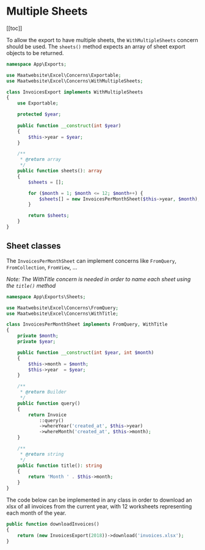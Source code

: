 # Multiple Sheets

[[toc]]

To allow the export to have multiple sheets, the `WithMultipleSheets` concern should be used. 
The `sheets()` method expects an array of sheet export objects to be returned.

```php
namespace App\Exports;

use Maatwebsite\Excel\Concerns\Exportable;
use Maatwebsite\Excel\Concerns\WithMultipleSheets;

class InvoicesExport implements WithMultipleSheets
{
    use Exportable;

    protected $year;
    
    public function __construct(int $year)
    {
        $this->year = $year;
    }

    /**
     * @return array
     */
    public function sheets(): array
    {
        $sheets = [];

        for ($month = 1; $month <= 12; $month++) {
            $sheets[] = new InvoicesPerMonthSheet($this->year, $month);
        }

        return $sheets;
    }
}
```

## Sheet classes

The `InvoicesPerMonthSheet` can implement concerns like `FromQuery`, `FromCollection`, `FromView`, ... 

_Note: The WithTitle concern is needed in order to name each sheet using the `title()` method_
```php
namespace App\Exports\Sheets;

use Maatwebsite\Excel\Concerns\FromQuery;
use Maatwebsite\Excel\Concerns\WithTitle;

class InvoicesPerMonthSheet implements FromQuery, WithTitle
{
    private $month;
    private $year;

    public function __construct(int $year, int $month)
    {
        $this->month = $month;
        $this->year  = $year;
    }

    /**
     * @return Builder
     */
    public function query()
    {
        return Invoice
            ::query()
            ->whereYear('created_at', $this->year)
            ->whereMonth('created_at', $this->month);
    }

    /**
     * @return string
     */
    public function title(): string
    {
        return 'Month ' . $this->month;
    }
}
```

The code below can be implemented in any class in order to download an xlsx of all invoices from the current year, with 12 worksheets representing each month of the year.

```php
public function downloadInvoices() 
{
    return (new InvoicesExport(2018))->download('invoices.xlsx');
}
```
